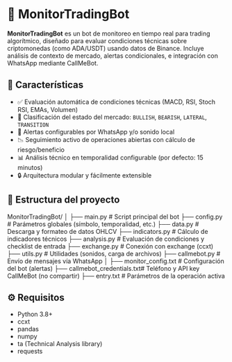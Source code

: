 # 🧠 MonitorTradingBot

**MonitorTradingBot** es un bot de monitoreo en tiempo real para trading algorítmico, diseñado para evaluar condiciones técnicas sobre criptomonedas (como ADA/USDT) usando datos de Binance. Incluye análisis de contexto de mercado, alertas condicionales, e integración con WhatsApp mediante CallMeBot.

## 🚀 Características

- ✅ Evaluación automática de condiciones técnicas (MACD, RSI, Stoch RSI, EMAs, Volumen)
- 🧭 Clasificación del estado del mercado: `BULLISH`, `BEARISH`, `LATERAL`, `TRANSITION`
- 🔔 Alertas configurables por WhatsApp y/o sonido local
- 📉 Seguimiento activo de operaciones abiertas con cálculo de riesgo/beneficio
- 📊 Análisis técnico en temporalidad configurable (por defecto: 15 minutos)
- 🔒 Arquitectura modular y fácilmente extensible

## 📂 Estructura del proyecto
MonitorTradingBot/
│
├── main.py # Script principal del bot
├── config.py # Parámetros globales (símbolo, temporalidad, etc.)
├── data.py # Descarga y formateo de datos OHLCV
├── indicators.py # Cálculo de indicadores técnicos
├── analysis.py # Evaluación de condiciones y checklist de entrada
├── exchange.py # Conexión con exchange (ccxt)
├── utils.py # Utilidades (sonidos, carga de archivos)
├── callmebot.py # Envío de mensajes vía WhatsApp
│
├── monitor_config.txt # Configuración del bot (alertas)
├── callmebot_credentials.txt# Teléfono y API key CallMeBot (no compartir)
├── entry.txt # Parámetros de la operación activa

## ⚙️ Requisitos

- Python 3.8+
- ccxt
- pandas
- numpy
- ta (Technical Analysis library)
- requests



